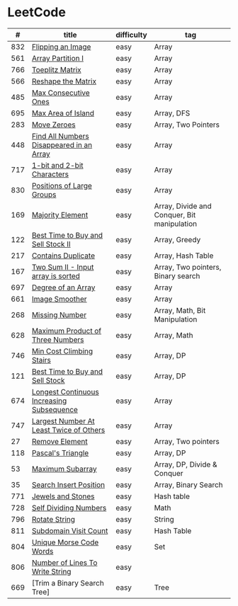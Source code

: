 # LeetCode

|  #  |             title           |  difficulty  |      tag     |
| --- | --------------------------- | ------------ | ------------ |
| 832 | [Flipping an Image](https://github.com/XiaoLyu/LeetCode/blob/master/src/Flipping%20an%20Image.java) | easy | Array |
| 561 | [Array Partition I](https://github.com/XiaoLyu/LeetCode/blob/master/src/Array%20Partition%20I.java) | easy | Array |
| 766 | [Toeplitz Matrix](https://github.com/XiaoLyu/LeetCode/blob/master/src/Toeplitz%20Matrix.java) | easy | Array |
| 566 | [Reshape the Matrix](https://github.com/XiaoLyu/LeetCode/blob/master/src/Reshape%20the%20Matrix.java) | easy | Array |
| 485 | [Max Consecutive Ones](https://github.com/XiaoLyu/LeetCode/edit/master/src/Max%20Consecutive%20Ones.java)| easy | Array | 
| 695 | [Max Area of Island](https://github.com/XiaoLyu/LeetCode/blob/master/src/Max%20Area%20of%20Island.java) | easy | Array, DFS|
| 283 | [Move Zeroes](https://github.com/XiaoLyu/LeetCode/blob/master/src/Move%20Zeroes.java) | easy | Array, Two Pointers |
| 448 | [Find All Numbers Disappeared in an Array](https://github.com/XiaoLyu/LeetCode/blob/master/src/Find%20All%20Numbers%20Disappeared%20in%20an%20Array.java) | easy | Array|
| 717 | [1-bit and 2-bit Characters](https://github.com/XiaoLyu/LeetCode/edit/master/src/1-bit%20and%202-bit%20Characters.java) | easy | Array |
| 830 | [Positions of Large Groups](https://github.com/XiaoLyu/LeetCode/blob/master/src/Positions%20of%20Large%20Groups.java) | easy | Array |
| 169 | [Majority Element](https://github.com/XiaoLyu/LeetCode/blob/master/src/Majority%20Element.java) | easy | Array, Divide and Conquer, Bit manipulation |
| 122 | [Best Time to Buy and Sell Stock II](https://github.com/XiaoLyu/LeetCode/blob/master/src/MaxProfit.java) | easy | Array, Greedy |
| 217 | [Contains Duplicate](https://github.com/XiaoLyu/LeetCode/blob/master/src/Contains%20Duplicate.java) | easy | Array, Hash Table |
| 167 | [Two Sum II - Input array is sorted](https://github.com/XiaoLyu/LeetCode/blob/master/src/Input%20array%20is%20sorted.java) | easy | Array, Two pointers, Binary search |
| 697 | [Degree of an Array](https://github.com/XiaoLyu/LeetCode/blob/master/src/Degree%20of%20an%20Array.java) | easy | Array |
| 661 | [Image Smoother](https://github.com/XiaoLyu/LeetCode/blob/master/src/Image%20Smoother.java) | easy | Array |
| 268 | [Missing Number](https://github.com/XiaoLyu/LeetCode/blob/master/src/Missing%20Number.java) | easy | Array, Math, Bit Manipulation |
| 628 | [Maximum Product of Three Numbers](https://github.com/XiaoLyu/LeetCode/blob/master/src/Maximum%20Product%20of%20Three%20Numbers.java) | easy | Array, Math |
| 746 | [Min Cost Climbing Stairs](https://github.com/XiaoLyu/LeetCode/blob/master/src/Min%20Cost%20Climbing%20Stairs.java) | easy | Array, DP |
| 121 | [Best Time to Buy and Sell Stock](https://github.com/XiaoLyu/LeetCode/blob/master/src/Best%20Time%20to%20Buy%20and%20Sell%20Stock.java) | easy | Array, DP |
| 674 | [Longest Continuous Increasing Subsequence](https://github.com/XiaoLyu/LeetCode/blob/master/src/Longest%20Continuous%20Increasing%20Subsequence.java) | easy | Array |
| 747 | [Largest Number At Least Twice of Others](https://github.com/XiaoLyu/LeetCode/blob/master/src/Largest%20Number%20At%20Least%20Twice%20of%20Others.java) | easy | Array |
| 27 | [Remove Element](https://github.com/XiaoLyu/LeetCode/blob/master/src/Remove%20Element.java) | easy | Array, Two pointers |
| 118 | [Pascal's Triangle](https://github.com/XiaoLyu/LeetCode/blob/master/src/Pascal's%20Triangle.java) | easy | Array, DP |
| 53 | [Maximum Subarray](https://github.com/XiaoLyu/LeetCode/blob/master/src/Maximum%20Subarray.java) | easy | Array, DP, Divide & Conquer |
| 35 | [Search Insert Position]() | easy | Array, Binary Search |
| 771 | [Jewels and Stones](https://github.com/XiaoLyu/LeetCode/blob/master/src/Jewels%20and%20Stones.java) | easy | Hash table |
| 728 | [Self Dividing Numbers](https://github.com/XiaoLyu/LeetCode/blob/master/src/Self%20Dividing%20Numbers.java) | easy | Math |
| 796 | [Rotate String](https://github.com/XiaoLyu/LeetCode/blob/master/src/Rotate%20String.java) | easy | String |
| 811 | [Subdomain Visit Count](https://github.com/XiaoLyu/LeetCode/blob/master/src/Subdomain%20Visit%20Count.java) | easy | Hash Table | 
| 804 | [Unique Morse Code Words](https://github.com/XiaoLyu/LeetCode/blob/master/src/Unique%20Morse%20Code%20Words.java) | easy | Set |
| 806 | [Number of Lines To Write String](https://github.com/XiaoLyu/LeetCode/blob/master/src/Number%20of%20Lines%20To%20Write%20String.java) | easy | |
| 669 | [Trim a Binary Search Tree] | easy | Tree |
